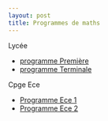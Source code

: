```yaml
---
layout: post
title: Programmes de maths
---
```


Lycée   

- [programme Première](/programmes/progPrem.pdf)
- [programme Terminale](/programmes/progTerm.pdf)

Cpge Ece

- [Programme Ece 1](/programmes/progMathEce1.pdf)
- [Programme Ece 2](/programmes/progMathEce2.pdf)
